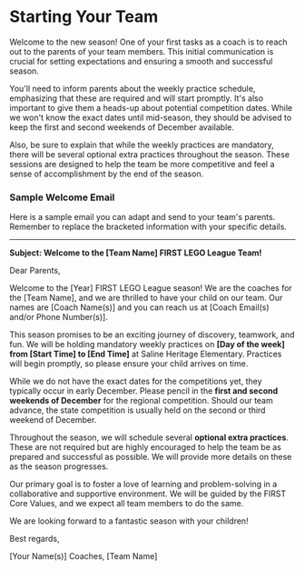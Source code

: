 # Starting Your Team

Welcome to the new season! One of your first tasks as a coach is to reach out to the parents of your team members. This initial communication is crucial for setting expectations and ensuring a smooth and successful season.

You'll need to inform parents about the weekly practice schedule, emphasizing that these are required and will start promptly. It's also important to give them a heads-up about potential competition dates. While we won't know the exact dates until mid-season, they should be advised to keep the first and second weekends of December available.

Also, be sure to explain that while the weekly practices are mandatory, there will be several optional extra practices throughout the season. These sessions are designed to help the team be more competitive and feel a sense of accomplishment by the end of the season.

### Sample Welcome Email

Here is a sample email you can adapt and send to your team's parents. Remember to replace the bracketed information with your specific details.

***

**Subject: Welcome to the [Team Name] FIRST LEGO League Team!**

Dear Parents,

Welcome to the [Year] FIRST LEGO League season! We are the coaches for the [Team Name], and we are thrilled to have your child on our team. Our names are [Coach Name(s)] and you can reach us at [Coach Email(s) and/or Phone Number(s)].

This season promises to be an exciting journey of discovery, teamwork, and fun. We will be holding mandatory weekly practices on **[Day of the week] from [Start Time] to [End Time]** at Saline Heritage Elementary. Practices will begin promptly, so please ensure your child arrives on time.

While we do not have the exact dates for the competitions yet, they typically occur in early December. Please pencil in the **first and second weekends of December** for the regional competition. Should our team advance, the state competition is usually held on the second or third weekend of December.

Throughout the season, we will schedule several **optional extra practices**. These are not required but are highly encouraged to help the team be as prepared and successful as possible. We will provide more details on these as the season progresses.

Our primary goal is to foster a love of learning and problem-solving in a collaborative and supportive environment. We will be guided by the FIRST Core Values, and we expect all team members to do the same.

We are looking forward to a fantastic season with your children!

Best regards,

[Your Name(s)]
Coaches, [Team Name]
